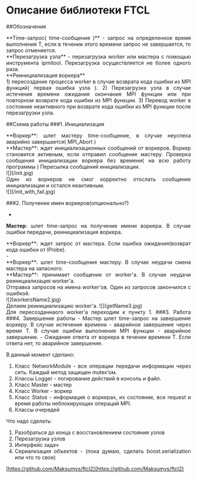 # Описание библиотеки FTCL
##Обозначения
<div align=" justify ">**Time-запрос( time-сообщение )** - запрос на определенное время выполнения T, если в течении этого времени запрос не завершается, то запрос отменяется.

<div align=" justify ">**Перезагрузка узла** - перезагрузка worker или мастера с помощью инструмента ipmitool. Перезагрузка осуществляется не более одного раза.

<div align=" justify ">**Реинициализация воркера**<br>
1) пересоздание процесса worker в случае возврата кода ошибки из MPI функций( первая ошибка узла ).  
2) Перезагрузка узла в случае истечения времени ожидания окончания MPI функции или при повторном возврате кода ошибки из MPI функции.  
3) Перевод worker в состояние неактивного при возврате кода ошибки из MPI функции после перезагрузки узла.

##Схема работы
###1. Инициализация  
<div align=" justify ">
**Воркер**: шлет мастеру time-сообщение, в случае неуспеха аварийно завершается( MPI_Abort )  
<div align=" justify ">
**Мастер**: ждет инициализационных сообщений от воркеров. Воркер становится активным, если отправил сообщение мастеру. Проверка сообщения инициализации воркера без времени( на всю работу программы )  
Пересылка сообщений инициализации.</div>
![](/init.jpg)
<div align=" justify ">Один из воркеров не смог корректно отослать сообщение инициализации и остался неактивным.</div>
![](/init_with_fail.jpg)

###2. Получение имен воркеров(опционально?) 
- <div align=" justify ">
**Мастер**: шлет time-запрос на получение имени воркера. В случае ошибки передачи, реинициализация воркера. 
<div align=" justify ">
**Воркер**: ждет запрос от мастера. Если ошибка ожидания(возврат кода ошибки от IProbe).
</div>
	- <div align=" justify ">
**Воркер**: шлет time-сообщение мастеру. В случае неудачи смена мастера на запасного.
</div>
<div align=" justify ">
**Мастер**: принимает сообщение от worker'а. В случае неудачи реинициализация worker'а.</br>   
Отправка запросов на имена worker'ов. Один из запросов закончился с ошибкой.</div>
	![](workersName2.jpg)<br>
Делаем реинициализацию worker'а.  
![](getName3.jpg)<br>
Для пересозданнаого worker'а переходим к пункту 1.
###3. Работа
###4. Завершение работы
- Мастер шлет time-запрос на завершение воркеру. В случае истечения времени - аварийное завершение через время T. В случае ошибки выполнения MPI функции - аварийное завершение.
- Ожидание ответа от воркера в течении времени T. Если ответа нет, то аварийное завершение.

В данный момент сделано:  
1. Класс NetworkModule - все операции передачи информации через сеть. Каждый метод защищен mutex’ом.  
2. Классы Logger - логирование действий в консоль и файл.  
3. Класс Master - мастер  
4. Класс Worker - воркер  
5. Класс Status - информация о воркерах, их состояние, все request и время работы неблокирующих операций MPI.  
6. Классы очередей 

Что надо сделать:   
1. Разобраться до конца с восстановлением состояния узлов  
2. Перезагрузка узлов  
3. Интерфейс задач  
4. Сериализация объектов - (пока думаю, сделать boost.serialization или что то свое)


[https://github.com/Maksumys/ftcl2](https://github.com/Maksumys/ftcl2)
